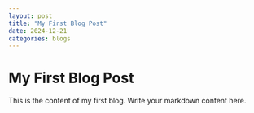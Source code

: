 ```yaml
---
layout: post
title: "My First Blog Post"
date: 2024-12-21
categories: blogs
---
```


# My First Blog Post

This is the content of my first blog. Write your markdown content here.
